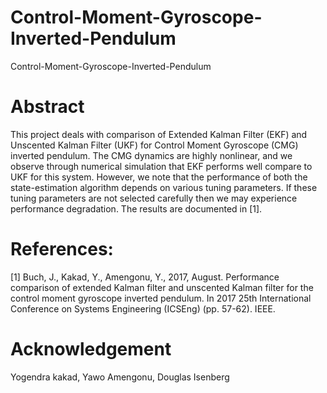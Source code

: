 # Control-Moment-Gyroscope-Inverted-Pendulum
Control-Moment-Gyroscope-Inverted-Pendulum

# Abstract
This project deals with comparison of Extended Kalman Filter (EKF) and Unscented Kalman Filter (UKF) for Control Moment Gyroscope (CMG) inverted pendulum. The CMG dynamics are highly nonlinear, and we observe through numerical simulation that EKF performs well compare to UKF for this system. However, we note that the performance of both the state-estimation algorithm depends on various tuning parameters. If these tuning parameters are not selected carefully then we may experience performance degradation. The results are documented in [1].

# References: 
[1] Buch, J., Kakad, Y., Amengonu, Y., 2017, August. Performance comparison of extended Kalman filter and unscented Kalman filter for the control moment gyroscope inverted pendulum. In 2017 25th International Conference on Systems Engineering (ICSEng) (pp. 57-62). IEEE.

# Acknowledgement
Yogendra kakad, Yawo Amengonu, Douglas Isenberg
